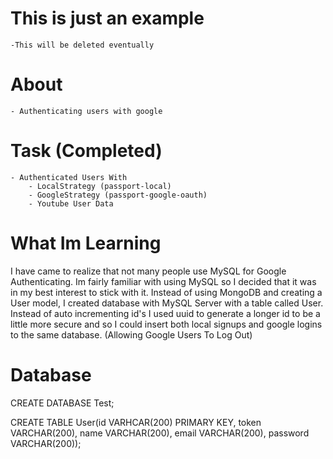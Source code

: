 # This is just an example
	-This will be deleted eventually


# About
	- Authenticating users with google


# Task (Completed)
	- Authenticated Users With
		- LocalStrategy (passport-local)
		- GoogleStrategy (passport-google-oauth)
		- Youtube User Data


# What Im Learning
I have came to realize that not many people use MySQL for Google Authenticating.
Im fairly familiar with using MySQL so I decided that it was in my best interest
to stick with it. Instead of using MongoDB and creating a User model, I created
database with MySQL Server with a table called User. Instead of auto incrementing id's
I used uuid to generate a longer id to be a little more secure and so I could insert both
local signups and google logins to the same database. (Allowing Google Users To Log Out)

# Database
CREATE DATABASE Test;

CREATE TABLE User(id VARHCAR(200) PRIMARY KEY, token VARCHAR(200), name VARCHAR(200), email VARCHAR(200), password VARCHAR(200));
